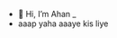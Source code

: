 - 👋 Hi, I’m Ahan _ 
- aaap yaha aaaye kis liye 

<!---
Mr-Ahan/Mr-Ahan is a ✨ special ✨ repository because its `README.md` (this file) appears on your GitHub profile.
You can click the Preview link to take a look at your changes.
--->
